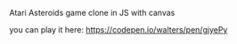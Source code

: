 Atari Asteroids game clone in JS with canvas

you can play it here: https://codepen.io/walters/pen/gjyePy
